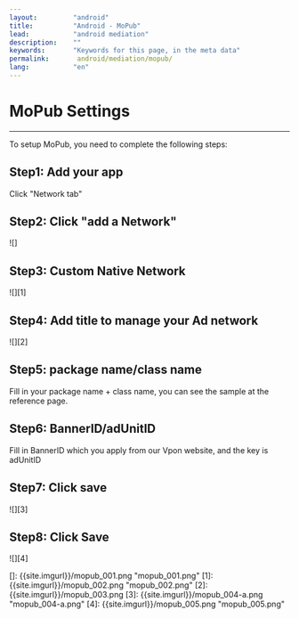 ```yaml
---
layout:         "android"
title:          "Android - MoPub"
lead:           "android mediation"
description:    ""
keywords:       "Keywords for this page, in the meta data"
permalink:       android/mediation/mopub/
lang:           "en"
---
```

# MoPub Settings
---
To setup MoPub, you need to complete the following steps:

## Step1: Add your app
 Click "Network tab"

## Step2: Click "add a Network"

![]

## Step3: Custom Native Network
![][1]

## Step4: Add title to manage your Ad network

![][2]

## Step5: package name/class name
Fill in your package name + class name, you can see the sample at the reference page.

## Step6: BannerID/adUnitID
Fill in BannerID which you apply from our Vpon website, and the key is adUnitID

## Step7: Click save

![][3]

## Step8: Click Save

![][4]

  []: {{site.imgurl}}/mopub_001.png "mopub_001.png"
  [1]: {{site.imgurl}}/mopub_002.png "mopub_002.png"
  [2]: {{site.imgurl}}/mopub_003.png
  [3]: {{site.imgurl}}/mopub_004-a.png "mopub_004-a.png"
  [4]: {{site.imgurl}}/mopub_005.png "mopub_005.png"
